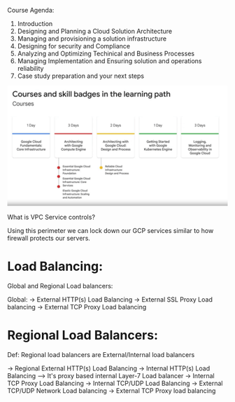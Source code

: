 Course Agenda:

1. Introduction
2. Designing and Planning a Cloud Solution Architecture
3. Managing and provisioning a solution infrastructure
4. Designing for security and Compliance
5. Analyzing and Optimizing Techinical and Business Processes
6. Managing Implementation and Ensuring solution and operations reliability
7. Case study preparation and your next steps


![Alt text](Images/courses-skill-badges.jpg)

What is VPC Service controls?

Using this perimeter we can lock down our GCP services similar to how firewall protects our servers.

Load Balancing:
=================
Global and Regional Load balancers:

Global:
-> External HTTP(s) Load Balancing
-> External SSL Proxy Load balancing
-> External TCP Proxy Load balancing

Regional Load Balancers:
=========================
Def: Regional load balancers are External/Internal load balancers

-> Regional External HTTP(s) Load Balancing
-> Internal HTTP(s) Load Balancing --> It's proxy based internal Layer-7 Load balancer
-> Internal TCP Proxy Load Balancing
-> Internal TCP/UDP Load Balancing
-> External TCP/UDP Network Load balancing
-> External TCP Proxy load balancing


